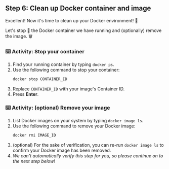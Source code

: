<!--
  <<< Author notes: Step 6 >>>
  Start this step by acknowledging the previous step.
  Define terms and link to docs.github.com.
-->

## Step 6: Clean up Docker container and image

Excellent! Now it's time to clean up your Docker environment! :broom:

Let's stop :stop_sign: the Docker container we have running and (optionally) remove the image. :wastebasket:

### :keyboard: Activity: Stop your container

1. Find your running container by typing `docker ps`.
1. Use the following command to stop your container:
   ```bash
   docker stop CONTAINER_ID
   ```
1. Replace `CONTAINER_ID` with your image's Container ID.
1. Press **Enter**.

### :keyboard: Activity: (optional) Remove your image

1. List Docker images on your system by typing `docker image ls`.
1. Use the following command to remove your Docker image:
   ```bash
   docker rmi IMAGE_ID
   ```
1. (optional) For the sake of verification, you can re-run `docker image ls` to confirm your Docker image has been removed.
1. _We can't automatically verify this step for you, so please continue on to the next step below!_

